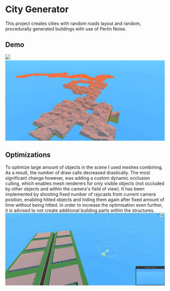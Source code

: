 
# City Generator

This project creates cities with random roads layout and random, procedurally generated buildings with use of Perlin Noise.

## Demo

![](Media/Animation.gif)
![](Media/Screenshot1.png)



## Optimizations

To optimize large amount of objects in the scene I used meshes combining. 
As a result, the number of draw calls decreased drastically.
The most significant change however, was adding a custom dynamic occlusion culling,
which enables mesh renderers for only visible objects 
(not occluded by other objects and within the camera's field of view).
It has been implemented by shooting fixed number of raycasts from current 
camera position, enabling hitted objects and hiding them again after 
fixed amount of time without being hitted. In order to increase the optimisation even further,
 it is advised to not create additional building parts within the structures.
![](Media/Animation2.gif)

